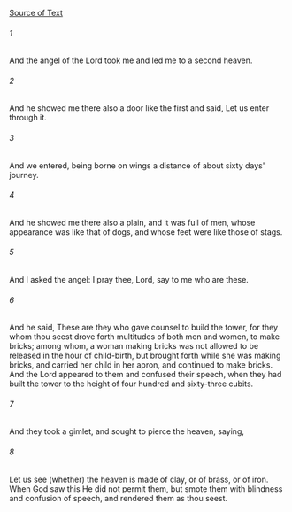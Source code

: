[Source of Text](https://github.com/scrollmapper/bible_databases_deuterocanonical)

###### 1
And the angel of the Lord took me and led me to a second heaven.

###### 2
And he showed me there also a door like the first and said, Let us enter through it.

###### 3
And we entered, being borne on wings a distance of about sixty days' journey.

###### 4
And he showed me there also a plain, and it was full of men, whose appearance was like that of dogs, and whose feet were like those of stags.

###### 5
And I asked the angel: I pray thee, Lord, say to me who are these.

###### 6
And he said, These are they who gave counsel to build the tower, for they whom thou seest drove forth multitudes of both men and women, to make bricks; among whom, a woman making bricks was not allowed to be released in the hour of child-birth, but brought forth while she was making bricks, and carried her child in her apron, and continued to make bricks. And the Lord appeared to them and confused their speech, when they had built the tower to the height of four hundred and sixty-three cubits.

###### 7
And they took a gimlet, and sought to pierce the heaven, saying,

###### 8
Let us see (whether) the heaven is made of clay, or of brass, or of iron. When God saw this He did not permit them, but smote them with blindness and confusion of speech, and rendered them as thou seest.